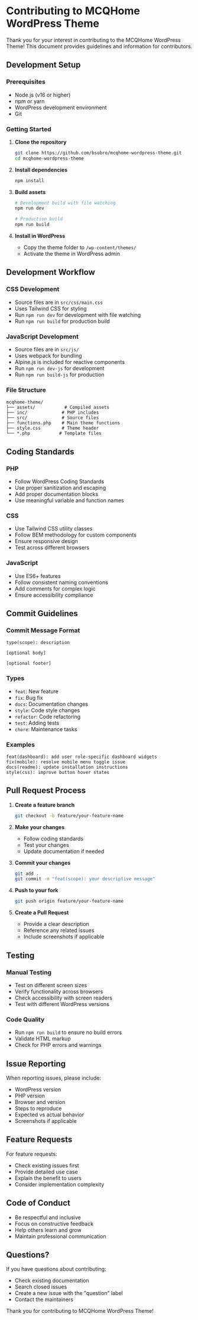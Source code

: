 # Contributing to MCQHome WordPress Theme

Thank you for your interest in contributing to the MCQHome WordPress Theme! This document provides guidelines and information for contributors.

## Development Setup

### Prerequisites

- Node.js (v16 or higher)
- npm or yarn
- WordPress development environment
- Git

### Getting Started

1. **Clone the repository**

   ```bash
   git clone https://github.com/bsobro/mcqhome-wordpress-theme.git
   cd mcqhome-wordpress-theme
   ```

2. **Install dependencies**

   ```bash
   npm install
   ```

3. **Build assets**

   ```bash
   # Development build with file watching
   npm run dev

   # Production build
   npm run build
   ```

4. **Install in WordPress**
   - Copy the theme folder to `/wp-content/themes/`
   - Activate the theme in WordPress admin

## Development Workflow

### CSS Development

- Source files are in `src/css/main.css`
- Uses Tailwind CSS for styling
- Run `npm run dev` for development with file watching
- Run `npm run build` for production build

### JavaScript Development

- Source files are in `src/js/`
- Uses webpack for bundling
- Alpine.js is included for reactive components
- Run `npm run dev-js` for development
- Run `npm run build-js` for production

### File Structure

```
mcqhome-theme/
├── assets/           # Compiled assets
├── inc/             # PHP includes
├── src/             # Source files
├── functions.php    # Main theme functions
├── style.css        # Theme header
└── *.php           # Template files
```

## Coding Standards

### PHP

- Follow WordPress Coding Standards
- Use proper sanitization and escaping
- Add proper documentation blocks
- Use meaningful variable and function names

### CSS

- Use Tailwind CSS utility classes
- Follow BEM methodology for custom components
- Ensure responsive design
- Test across different browsers

### JavaScript

- Use ES6+ features
- Follow consistent naming conventions
- Add comments for complex logic
- Ensure accessibility compliance

## Commit Guidelines

### Commit Message Format

```
type(scope): description

[optional body]

[optional footer]
```

### Types

- `feat`: New feature
- `fix`: Bug fix
- `docs`: Documentation changes
- `style`: Code style changes
- `refactor`: Code refactoring
- `test`: Adding tests
- `chore`: Maintenance tasks

### Examples

```
feat(dashboard): add user role-specific dashboard widgets
fix(mobile): resolve mobile menu toggle issue
docs(readme): update installation instructions
style(css): improve button hover states
```

## Pull Request Process

1. **Create a feature branch**

   ```bash
   git checkout -b feature/your-feature-name
   ```

2. **Make your changes**

   - Follow coding standards
   - Test your changes
   - Update documentation if needed

3. **Commit your changes**

   ```bash
   git add .
   git commit -m "feat(scope): your descriptive message"
   ```

4. **Push to your fork**

   ```bash
   git push origin feature/your-feature-name
   ```

5. **Create a Pull Request**
   - Provide a clear description
   - Reference any related issues
   - Include screenshots if applicable

## Testing

### Manual Testing

- Test on different screen sizes
- Verify functionality across browsers
- Check accessibility with screen readers
- Test with different WordPress versions

### Code Quality

- Run `npm run build` to ensure no build errors
- Validate HTML markup
- Check for PHP errors and warnings

## Issue Reporting

When reporting issues, please include:

- WordPress version
- PHP version
- Browser and version
- Steps to reproduce
- Expected vs actual behavior
- Screenshots if applicable

## Feature Requests

For feature requests:

- Check existing issues first
- Provide detailed use case
- Explain the benefit to users
- Consider implementation complexity

## Code of Conduct

- Be respectful and inclusive
- Focus on constructive feedback
- Help others learn and grow
- Maintain professional communication

## Questions?

If you have questions about contributing:

- Check existing documentation
- Search closed issues
- Create a new issue with the "question" label
- Contact the maintainers

Thank you for contributing to MCQHome WordPress Theme!
